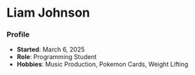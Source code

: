 # Liam Johnson
### Profile
- **Started**: March 6, 2025 
- **Role**: Programming Student
- **Hobbies**: Music Production, Pokemon Cards, Weight Lifting